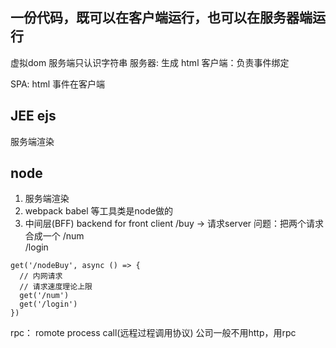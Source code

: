 ## 一份代码，既可以在客户端运行，也可以在服务器端运行

  虚拟dom 服务端只认识字符串
  服务器: 生成 html
  客户端：负责事件绑定

  SPA: html   事件在客户端

  ## JEE ejs
  服务端渲染

  ## node
  1. 服务端渲染
  2. webpack babel 等工具类是node做的
  3. 中间层(BFF) backend for front
    client /buy  ->  请求server
    问题：把两个请求合成一个
    /num     
    /login

    get('/nodeBuy', async () => {
      // 内网请求
      // 请求速度理论上限
      get('/num')
      get('/login')
    })


  rpc： romote process call(远程过程调用协议)
  公司一般不用http，用rpc
